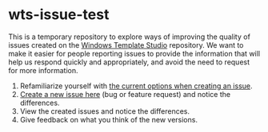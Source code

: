 # wts-issue-test

This is a temporary repository to explore ways of improving the quality of issues created on the [Windows Template Studio](https://aka.ms/wts) repository. We want to make it easier for people reporting issues to provide the information that will help us respond quickly and appropriately, and avoid the need to request for more information.

1. Refamiliarize yourself with [the current options when creating an issue](https://github.com/microsoft/WindowsTemplateStudio/issues/new/choose).
2. [Create a new issue here](https://github.com/mrlacey/wts-issue-test/issues/new/choose) (bug or feature request) and notice the differences.
3. View the created issues and notice the differences.
4. Give feedback on what you think of the new versions.
